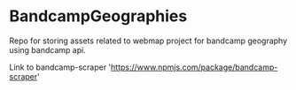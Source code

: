# BandcampGeographies
Repo for storing assets related to webmap project for bandcamp geography using bandcamp api. 


Link to bandcamp-scraper 'https://www.npmjs.com/package/bandcamp-scraper'
